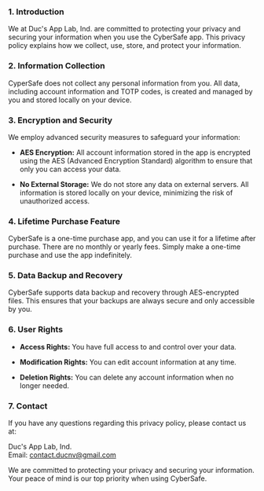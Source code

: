 
### **1. Introduction**

We at Duc\'s App Lab, Ind. are committed to protecting your privacy and
securing your information when you use the CyberSafe app. This privacy
policy explains how we collect, use, store, and protect your
information.

### **2. Information Collection**

CyperSafe does not collect any personal information from you. All data,
including account information and TOTP codes, is created and managed by
you and stored locally on your device.

### **3. Encryption and Security**

We employ advanced security measures to safeguard your information:

- **AES Encryption:** All account information stored in the app is encrypted using the AES (Advanced Encryption Standard) algorithm to ensure that only you can access your data.

- **No External Storage:** We do not store any data on external servers. All information is stored locally on your device, minimizing the risk of unauthorized access.

### **4. Lifetime Purchase Feature**

CyberSafe is a one-time purchase app, and you can use it for a lifetime
after purchase. There are no monthly or yearly fees. Simply make a
one-time purchase and use the app indefinitely.

### **5. Data Backup and Recovery**

CyberSafe supports data backup and recovery through AES-encrypted files.
This ensures that your backups are always secure and only accessible by
you.

### **6. User Rights**

- **Access Rights:** You have full access to and control over your data.

- **Modification Rights:** You can edit account information at any time.

- **Deletion Rights:** You can delete any account information when no longer needed.

### **7. Contact**

If you have any questions regarding this privacy policy, please contact
us at:

Duc\'s App Lab, Ind.\
Email: <contact.ducnv@gmail.com>

We are committed to protecting your privacy and securing your
information. Your peace of mind is our top priority when using
CyberSafe.
